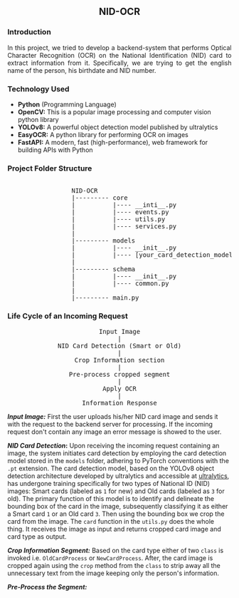 ## <p style='text-align: center;'> NID-OCR </p>
### Introduction 
<p style='text-align: justify;'>In this project, we tried to develop a backend-system that performs Optical
Character Recognition (OCR) on the National Identification (NID) card to extract information from it.
Specifically, we are trying to get the english name of the person, his birthdate and NID number.</p>

### Technology Used
* **Python** (Programming Language) 
* **OpenCV:** This is a popular image processing and computer vision python library
* **YOLOv8:** A powerful object detection model published by ultralytics
* **EasyOCR:** A python library for performing OCR on images
* **FastAPI:** A modern, fast (high-performance), web framework for building APIs with Python 
### Project Folder Structure
<pre style='text-align: left; padding-left: 9rem'>  
NID-OCR
|--------- core
|          |---- __inti__.py
|          |---- events.py
|          |---- utils.py
|          |---- services.py
|
|--------- models
|          |---- __init__.py
|          |---- [your_card_detection_model].pt
|
|--------- schema
|          |---- __init__.py
|          |---- common.py
|
|--------- main.py</pre>
### Life Cycle of an Incoming Request
<pre style='text-align: center;'>
Input Image
|
NID Card Detection (Smart or Old)
|
Crop Information section
|
Pre-process cropped segment
|
Apply OCR
|
Information Response
</pre>
***Input Image:*** First the user uploads his/her NID card image and sends it with the
request to the backend server for processing. If the incoming request don't contain
any image an error message is showed to the user.

***NID Card Detection*:** Upon receiving the incoming request containing an image, the system initiates
card detection by employing the card detection model stored in the `models` folder, adhering to PyTorch conventions 
with the `.pt` extension. The card detection model, based on the YOLOv8 object detection architecture
developed by ultralytics and accessible at [ultralytics](https://github.com/ultralytics/ultralytics),
has undergone training specifically for two types of National ID (NID) images: Smart cards (labeled as `1`
for new) and Old cards (labeled as `3` for old). The primary function of this model is to identify and 
delineate the bounding box of the card in the image, subsequently classifying it as either a Smart 
card `1` or an Old card `3`. Then using the bounding box we crop the card from the image. The `card` 
function in the `utils.py` does the whole thing. It receives the image as input and returns cropped card
image and card type as output.

***Crop Information Segment:*** Based on the card type either of two `class` is invoked i.e. `OldCardProcess`
or `NewCardProcess`. After, the card image is cropped again using the `crop` method from the `class` to strip 
away all the unnecessary text from the image keeping only the person's information.

***Pre-Process the Segment:*** 
